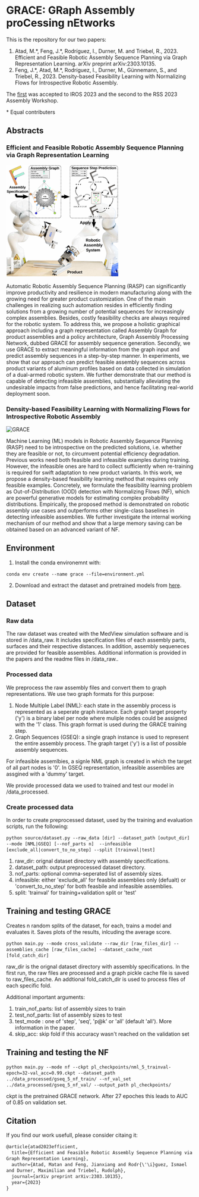 # GRACE: GRaph Assembly proCessing nEtworks

This is the repository for our two papers:
1. Atad, M.\*, Feng, J.\*, Rodríguez, I., Durner, M. and Triebel, R., 2023. Efficient and Feasible Robotic Assembly Sequence Planning via Graph Representation Learning. arXiv preprint arXiv:2303.10135. 
2. Feng, J.\*, Atad, M.\*, Rodríguez, I., Durner, M., Günnemann, S., and Triebel, R., 2023. Density-based Feasibility Learning with Normalizing Flows for Introspective Robotic Assembly. 

The [first](https://https://arxiv.org/abs/2303.10135) was accepted to IROS 2023 and the second to the RSS 2023 Assembly Workshop.

\* Equal contributers

## Abstracts
### Efficient and Feasible Robotic Assembly Sequence Planning via Graph Representation Learning

<img src="images/GRACE_teaser.jpeg" alt="GRACE" height="300">


Automatic Robotic Assembly Sequence Planning (RASP) can significantly improve productivity and resilience in modern manufacturing along with the growing need for greater product customization. One of the main challenges in realizing such automation resides in efficiently finding solutions from a growing number of potential sequences for increasingly complex assemblies. Besides, costly feasibility checks are always required for the robotic system. To address this, we propose a holistic graphical approach including a graph representation called Assembly Graph for product assemblies and a policy architecture, Graph Assembly Processing Network, dubbed GRACE for assembly sequence generation. Secondly, we use GRACE to extract meaningful information from the graph input and predict assembly sequences in a step-by-step manner. In experiments, we show that our approach can predict feasible assembly sequences across product variants of aluminum profiles based on data collected in simulation of a dual-armed robotic system. We further demonstrate that our method is capable of detecting infeasible assemblies, substantially alleviating the undesirable impacts from false predictions, and hence facilitating real-world deployment soon.

### Density-based Feasibility Learning with Normalizing Flows for Introspective Robotic Assembly

<img src="images/NFs_ASP_teaser.jpeg" alt="GRACE" height="300">


Machine Learning (ML) models in Robotic Assembly Sequence Planning (RASP) need to be introspective on the predicted solutions, i.e. whether they are feasible or not, to circumvent potential efficiency degradation. Previous works need both feasible and infeasible examples during training. However, the infeasible ones are hard to collect sufficiently when re-training is required for swift adaptation to new product variants. In this work, we propose a density-based feasibility learning method that requires only feasible examples. Concretely, we formulate the feasibility learning problem as Out-of-Distribution (OOD) detection with Normalizing Flows (NF), which are powerful generative models for estimating complex probability distributions. Empirically, the proposed method is demonstrated on robotic assembly use cases and outperforms other single-class baselines in detecting infeasible assemblies. We further investigate the internal working mechanism of our method and show that a large memory saving can be obtained based on an advanced variant of NF.

## Environment
1. Install the conda environemnt with:
```
conda env create --name grace --file=environment.yml
```

2. Download and extract the dataset and pretrained models from [here](https://drive.google.com/file/d/1RI4k5fYhZ_KkbKOJy_3HJ4vpoyAb0wxx/view?usp=sharing).

## Dataset
### Raw data
The raw dataset was created with the MedView simulation software and is stored in /data_raw. It includes specification files of each assembly parts, surfaces and their respective distances. In addition, assembly sequeneces are provided for feasible assemblies. Additional information is provided in the papers and the readme files in /data_raw..

### Processed data
We preprocess the raw assembly files and convert them to graph representations. We use two graph formats for this purpose:
1. Node Multiple Label (NML): each state in the assembly process is represented as a seperate graph instance. Each graph target property ('y') is a binary label per node where muliple nodes could be assigned with the '1' class. This graph format is used during the GRACE training step.
2. Graph Sequences (GSEQ): a single graph instance is used to represent the entire assembly process. The graph target ('y') is a list of possible assembly sequences.

For infeasible assemlbies, a signle NML graph is created in which the target of all part nodes is '0'. In GSEQ representation, infeasible assemblies are assgined with a 'dummy' target.

We provide processed data we used to trained and test our model in /data_processed.

### Create processed data
In order to create preprocessed dataset, used by the training and evaluation scripts, run the following:

```
python source/dataset.py --raw_data [dir] --dataset_path [output_dir] --mode [NML|GSEQ] [--nof_parts n]  --infeasible [exclude_all|convert_to_no_step] --split [trainval|test]
```

1. raw_dir: orignal dataset directory with assembly specifications.
2. dataset_path: output preprocessed dataset directory.
3. nof_parts: optional comma-seperated list of assembly sizes.
4. infeasible: either 'exclude_all' for feasbile assemblies only (defualt) or 'convert_to_no_step' for both feasbile and infeasible assemblies.
4. split: 'trainval' for training+validation split or 'test'

## Training and testing GRACE

Creates n random splits of the dataset, for each, trains a model and evaluates it. Saves plots of the results, inlcuding the average score.

```
python main.py --mode cross_validate --raw_dir [raw_files_dir] --assemblies_cache [raw_files_cache] --dataset_cache_root [fold_catch_dir]
```

raw_dir is the orignal dataset directory with assembly specifications.
In the first run, the raw files are processed and a graph pickle cache file is saved to raw_files_cache. An addtional fold_catch_dir is used to process files of each specific fold.

Additional important arguments:
1. train_nof_parts: list of assembly sizes to train
2. test_nof_parts: list of assembly sizes to test
3. test_mode : one of 'step', 'seq', 'p@k' or 'all' (default 'all'). More information in the paper.
4. skip_acc: skip fold if this accuracy wasn't reached on the validation set


## Training and testing the NF

```
python main.py --mode nf --ckpt pl_checkpoints/nml_5_trainval-epoch=32-val_acc=0.99.ckpt --dataset_path ../data_processed/gseq_5_nf_train/ --nf_val_set ../data_processed/gseq_5_nf_val/ --output_path pl_checkpoints/
```

ckpt is the pretrained GRACE network.
After 27 epoches this leads to AUC of 0.85 on validation set.


## Citation
If you find our work usefull, please consider citaing it:
```
@article{atad2023efficient,
  title={Efficient and Feasible Robotic Assembly Sequence Planning via Graph Representation Learning},
  author={Atad, Matan and Feng, Jianxiang and Rodr{\'\i}guez, Ismael and Durner, Maximilian and Triebel, Rudolph},
  journal={arXiv preprint arXiv:2303.10135},
  year={2023}
}
```
